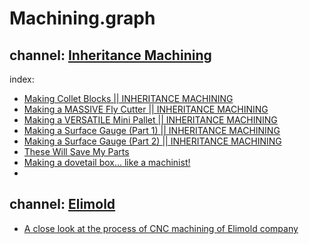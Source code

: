 # Machining.graph
## channel: [Inheritance Machining](https://www.youtube.com/@InheritanceMachining)

index:
- [Making Collet Blocks || INHERITANCE MACHINING](https://youtu.be/pUR7A1oxHg4)
- [Making a MASSIVE Fly Cutter || INHERITANCE MACHINING](https://youtu.be/pWy76xDfTQE)
- [Making a VERSATILE Mini Pallet || INHERITANCE MACHINING](https://youtu.be/y8NgrolRIa0)
- [Making a Surface Gauge (Part 1) || INHERITANCE MACHINING](https://youtu.be/zdl55cjGhFk)
- [Making a Surface Gauge (Part 2) || INHERITANCE MACHINING](https://youtu.be/53q6kVX9gjM)
- [These Will Save My Parts](https://youtu.be/r34WUDab244)
- [Making a dovetail box... like a machinist!](https://youtu.be/uQQH8XzlgVU)
- 

## channel: [Elimold](https://www.youtube.com/@ElimoldCompany)
- [A close look at the process of CNC machining of Elimold company](https://youtu.be/fuA2zNPlP4k)
